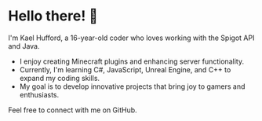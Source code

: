 # Hello there! 👋

I'm Kael Hufford, a 16-year-old coder who loves working with the Spigot API and Java.

- I enjoy creating Minecraft plugins and enhancing server functionality.
- Currently, I'm learning C#, JavaScript, Unreal Engine, and C++ to expand my coding skills.
- My goal is to develop innovative projects that bring joy to gamers and enthusiasts.

Feel free to connect with me on GitHub.

